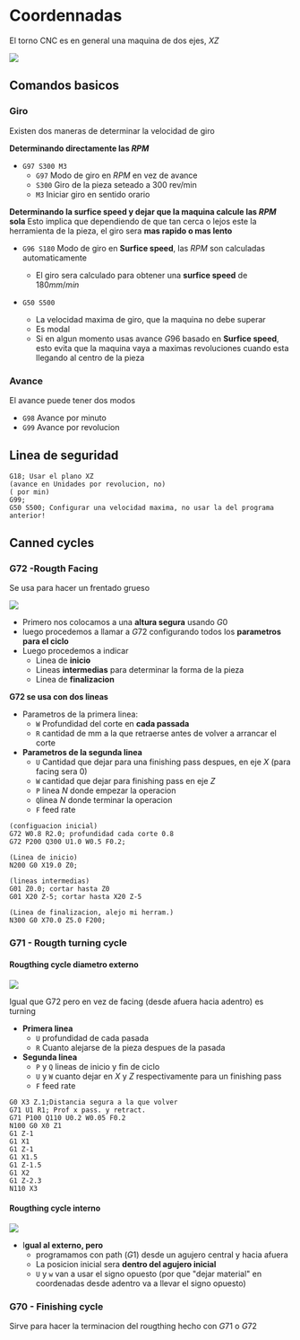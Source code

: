 

# Coordennadas

El torno CNC es en general una maquina de dos ejes, $X Z$


![](https://raw.githubusercontent.com/martov1/DataBank/master/imagenes/hEaCU8S.png)


## Comandos basicos

### Giro

Existen dos maneras de determinar la velocidad de giro

**Determinando directamente las $RPM$**
* `G97 S300 M3`
	* `G97` Modo de giro en $RPM$ en vez de $\text{avance}$ 
	* `S300` Giro de la pieza seteado a 300 rev/min
	* `M3` Iniciar giro en sentido orario

**Determinando la surfice speed y dejar que la maquina calcule las $RPM$ sola**
Esto implica que dependiendo de que tan cerca o lejos este la herramienta de la pieza, el giro sera **mas rapido o mas lento**
* `G96 S180` Modo de giro en **Surfice speed**, las $RPM$ son calculadas automaticamente
	* El giro sera calculado para obtener una **surfice speed** de $180mm/min$


* `G50 S500` 
	* La velocidad maxima de giro, que la maquina no debe superar
	* Es modal
	* Si en algun momento usas avance  $G96$ basado en **Surfice speed**, esto evita que la maquina vaya a maximas revoluciones cuando esta llegando al centro de la pieza

### Avance

El avance puede tener dos modos
* `G98` Avance por minuto
* `G99` Avance por revolucion
## Linea de seguridad
```
G18; Usar el plano XZ
(avance en Unidades por revolucion, no)
( por min)
G99;  
G50 S500; Configurar una velocidad maxima, no usar la del programa anterior!
```
## Canned cycles

### G72 -Rougth   Facing



Se usa para hacer un frentado grueso

![](https://i.imgur.com/HaEzuja.png)

* Primero nos colocamos a una **altura segura** usando $G0$
 * luego procedemos a llamar a $G72$ configurando todos los **parametros para el ciclo**
 * Luego procedemos a indicar
	 * Linea de **inicio**
	 * Lineas **intermedias** para determinar la forma de la pieza
	 * Linea de **finalizacion**

**G72 se usa con dos lineas**

* Parametros de la primera linea:
	* `W` Profundidad del corte en **cada passada**
	* `R` cantidad de mm a la que retraerse antes de volver a arrancar el corte
* **Parametros de la segunda linea**
	* `U` Cantidad que dejar para una finishing pass despues, en eje  $X$ (para facing sera $0$)
	* `W` cantidad que dejar para finishing pass en eje  $Z$
	* `P`  linea $N$ donde empezar la operacion
	* `Q`linea $N$ donde terminar la operacion
	* `F` feed rate


```
(configuacion inicial)
G72 W0.8 R2.0; profundidad cada corte 0.8
G72 P200 Q300 U1.0 W0.5 F0.2;

(Linea de inicio)
N200 G0 X19.0 Z0;

(lineas intermedias)
G01 Z0.0; cortar hasta Z0
G01 X20 Z-5; cortar hasta X20 Z-5

(Linea de finalizacion, alejo mi herram.)
N300 G0 X70.0 Z5.0 F200;
```


### G71 - Rougth turning cycle

#### Rougthing cycle diametro externo

![](https://i.imgur.com/ovFbqMn.png)

 
Igual que G72 pero en vez de facing (desde afuera hacia adentro) es  turning
* **Primera linea**
	* `U` profundidad de cada pasada
	* `R` Cuanto alejarse de la pieza despues de la pasada
* **Segunda linea**
	* `P` y `Q` lineas de inicio y fin de ciclo
	* `U` y `W` cuanto dejar en $X$ y $Z$ respectivamente para un finishing pass
	* `F` feed rate

```
G0 X3 Z.1;Distancia segura a la que volver
G71 U1 R1; Prof x pass. y retract.
G71 P100 Q110 U0.2 W0.05 F0.2
N100 G0 X0 Z1
G1 Z-1 
G1 X1 
G1 Z-1
G1 X1.5
G1 Z-1.5
G1 X2
G1 Z-2.3
N110 X3
```

#### Rougthing cycle interno

![](https://i.imgur.com/MmznR15.png)

* I**gual al externo, pero**
	*  programamos con path ($G1$) desde un agujero central y hacia afuera
	* La posicion inicial sera **dentro del agujero inicial**
	* `U` y `w` van a usar el signo opuesto (por que "dejar material" en coordenadas desde adentro va a llevar el signo opuesto)

### G70 - Finishing cycle

Sirve para hacer la terminacion del rougthing hecho con $G71$ o $G72$


<!--stackedit_data:
eyJoaXN0b3J5IjpbNDM3NDMyODUsLTEyMzkzMDExNTksLTM1OT
UyMjQ5OSwxNjY3MTA0ODg2LDE0NDEwMjM2OTIsMTk1NjIzMDQx
MiwtMTY0NjM1NDQ3NCwtMjcyMzc2ODE1LC0yMDc3NjkwMTQwLC
00NTAzODIxNTddfQ==
-->